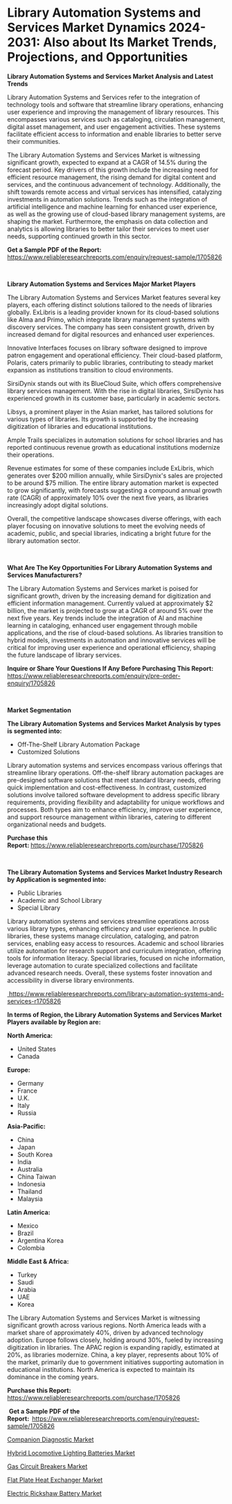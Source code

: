 <p><h1>Library Automation Systems and Services Market Dynamics 2024-2031: Also about Its Market Trends, Projections, and Opportunities</h1></p><p><strong>Library Automation Systems and Services Market Analysis and Latest Trends</strong></p>
<p><p>Library Automation Systems and Services refer to the integration of technology tools and software that streamline library operations, enhancing user experience and improving the management of library resources. This encompasses various services such as cataloging, circulation management, digital asset management, and user engagement activities. These systems facilitate efficient access to information and enable libraries to better serve their communities.</p><p>The Library Automation Systems and Services Market is witnessing significant growth, expected to expand at a CAGR of 14.5% during the forecast period. Key drivers of this growth include the increasing need for efficient resource management, the rising demand for digital content and services, and the continuous advancement of technology. Additionally, the shift towards remote access and virtual services has intensified, catalyzing investments in automation solutions. Trends such as the integration of artificial intelligence and machine learning for enhanced user experience, as well as the growing use of cloud-based library management systems, are shaping the market. Furthermore, the emphasis on data collection and analytics is allowing libraries to better tailor their services to meet user needs, supporting continued growth in this sector.</p></p>
<p><strong>Get a Sample PDF of the Report:&nbsp;</strong> <a href="https://www.reliableresearchreports.com/enquiry/request-sample/1705826?utm_campaign=12&utm_medium=2&utm_source=Github&utm_content=ia&utm_term=21102024&utm_id=library-automation-systems-and-services">https://www.reliableresearchreports.com/enquiry/request-sample/1705826</a></p>
<p>&nbsp;</p>
<p><strong>Library Automation Systems and Services Major Market Players</strong></p>
<p><p>The Library Automation Systems and Services Market features several key players, each offering distinct solutions tailored to the needs of libraries globally. ExLibris is a leading provider known for its cloud-based solutions like Alma and Primo, which integrate library management systems with discovery services. The company has seen consistent growth, driven by increased demand for digital resources and enhanced user experiences.</p><p>Innovative Interfaces focuses on library software designed to improve patron engagement and operational efficiency. Their cloud-based platform, Polaris, caters primarily to public libraries, contributing to steady market expansion as institutions transition to cloud environments. </p><p>SirsiDynix stands out with its BlueCloud Suite, which offers comprehensive library services management. With the rise in digital libraries, SirsiDynix has experienced growth in its customer base, particularly in academic sectors.</p><p>Libsys, a prominent player in the Asian market, has tailored solutions for various types of libraries. Its growth is supported by the increasing digitization of libraries and educational institutions.</p><p>Ample Trails specializes in automation solutions for school libraries and has reported continuous revenue growth as educational institutions modernize their operations.</p><p>Revenue estimates for some of these companies include ExLibris, which generates over $200 million annually, while SirsiDynix's sales are projected to be around $75 million. The entire library automation market is expected to grow significantly, with forecasts suggesting a compound annual growth rate (CAGR) of approximately 10% over the next five years, as libraries increasingly adopt digital solutions.</p><p>Overall, the competitive landscape showcases diverse offerings, with each player focusing on innovative solutions to meet the evolving needs of academic, public, and special libraries, indicating a bright future for the library automation sector.</p></p>
<p>&nbsp;</p>
<p><strong>What Are The Key Opportunities For Library Automation Systems and Services Manufacturers?</strong></p>
<p><p>The Library Automation Systems and Services market is poised for significant growth, driven by the increasing demand for digitization and efficient information management. Currently valued at approximately $2 billion, the market is projected to grow at a CAGR of around 5% over the next five years. Key trends include the integration of AI and machine learning in cataloging, enhanced user engagement through mobile applications, and the rise of cloud-based solutions. As libraries transition to hybrid models, investments in automation and innovative services will be critical for improving user experience and operational efficiency, shaping the future landscape of library services.</p></p>
<p><strong>Inquire or Share Your Questions If Any Before Purchasing This Report:</strong> <a href="https://www.reliableresearchreports.com/enquiry/pre-order-enquiry/1705826?utm_campaign=12&utm_medium=2&utm_source=Github&utm_content=ia&utm_term=21102024&utm_id=library-automation-systems-and-services">https://www.reliableresearchreports.com/enquiry/pre-order-enquiry/1705826</a></p>
<p>&nbsp;</p>
<p><strong>Market Segmentation</strong></p>
<p><strong>The Library Automation Systems and Services Market Analysis by types is segmented into:</strong></p>
<p><ul><li>Off-The-Shelf Library Automation Package</li><li>Customized Solutions</li></ul></p>
<p><p>Library automation systems and services encompass various offerings that streamline library operations. Off-the-shelf library automation packages are pre-designed software solutions that meet standard library needs, offering quick implementation and cost-effectiveness. In contrast, customized solutions involve tailored software development to address specific library requirements, providing flexibility and adaptability for unique workflows and processes. Both types aim to enhance efficiency, improve user experience, and support resource management within libraries, catering to different organizational needs and budgets.</p></p>
<p><strong>Purchase this Report:&nbsp;</strong><a href="https://www.reliableresearchreports.com/purchase/1705826?utm_campaign=12&utm_medium=2&utm_source=Github&utm_content=ia&utm_term=21102024&utm_id=library-automation-systems-and-services">https://www.reliableresearchreports.com/purchase/1705826</a></p>
<p>&nbsp;</p>
<p><strong>The Library Automation Systems and Services Market Industry Research by Application is segmented into:</strong></p>
<p><ul><li>Public Libraries</li><li>Academic and School Library</li><li>Special Library</li></ul></p>
<p><p>Library automation systems and services streamline operations across various library types, enhancing efficiency and user experience. In public libraries, these systems manage circulation, cataloging, and patron services, enabling easy access to resources. Academic and school libraries utilize automation for research support and curriculum integration, offering tools for information literacy. Special libraries, focused on niche information, leverage automation to curate specialized collections and facilitate advanced research needs. Overall, these systems foster innovation and accessibility in diverse library environments.</p></p>
<p><a href="https://www.reliableresearchreports.com/library-automation-systems-and-services-r1705826?utm_campaign=12&utm_medium=2&utm_source=Github&utm_content=ia&utm_term=21102024&utm_id=library-automation-systems-and-services">&nbsp;https://www.reliableresearchreports.com/library-automation-systems-and-services-r1705826</a></p>
<p><strong>In terms of Region, the Library Automation Systems and Services Market Players available by Region are:</strong></p>
<p>
    <p> <strong> North America: </strong>
        <ul>
            <li>United States</li>
            <li>Canada</li>
        </ul>
        </p> 
    <p> <strong> Europe: </strong>
        <ul>
            <li>Germany</li>
            <li>France</li>
            <li>U.K.</li>
            <li>Italy</li>
            <li>Russia</li>
        </ul>
        </p> 
    <p> <strong> Asia-Pacific: </strong>
        <ul>
            <li>China</li>
            <li>Japan</li>
            <li>South Korea</li>
            <li>India</li>
            <li>Australia</li>
            <li>China Taiwan</li>
            <li>Indonesia</li>
            <li>Thailand</li>
            <li>Malaysia</li>
        </ul>
        </p> 
    <p> <strong> Latin America: </strong>
        <ul>
            <li>Mexico</li>
            <li>Brazil</li>
            <li>Argentina Korea</li>
            <li>Colombia</li>
        </ul>
        </p> 
    <p> <strong> Middle East & Africa: </strong>
        <ul>
            <li>Turkey</li>
            <li>Saudi</li>
            <li>Arabia</li>
            <li>UAE</li>
            <li>Korea</li>
        </ul>
    </p>
    </p>
<p><p>The Library Automation Systems and Services Market is witnessing significant growth across various regions. North America leads with a market share of approximately 40%, driven by advanced technology adoption. Europe follows closely, holding around 30%, fueled by increasing digitization in libraries. The APAC region is expanding rapidly, estimated at 20%, as libraries modernize. China, a key player, represents about 10% of the market, primarily due to government initiatives supporting automation in educational institutions. North America is expected to maintain its dominance in the coming years.</p></p>
<p><strong>Purchase this Report: </strong><a href="https://www.reliableresearchreports.com/purchase/1705826?utm_campaign=12&utm_medium=2&utm_source=Github&utm_content=ia&utm_term=21102024&utm_id=library-automation-systems-and-services">https://www.reliableresearchreports.com/purchase/1705826</a></p>
<p>&nbsp;<strong>Get a Sample PDF of the Report:&nbsp;&nbsp;</strong><a href="https://www.reliableresearchreports.com/enquiry/request-sample/1705826?utm_campaign=12&utm_medium=2&utm_source=Github&utm_content=ia&utm_term=21102024&utm_id=library-automation-systems-and-services">https://www.reliableresearchreports.com/enquiry/request-sample/1705826</a></p>
<p><strong></strong></p>
<p><p><a href="https://www.linkedin.com/pulse/evolution-companion-diagnostic-market-key-shifts-from-2024-uwylf?utm_campaign=12&utm_medium=2&utm_source=Github&utm_content=ia&utm_term=21102024&utm_id=library-automation-systems-and-services">Companion Diagnostic Market</a></p><p><a href="https://github.com/shauntarfpso/Market-Research-Report-List-1/blob/main/hybrid-locomotive-lighting-batteries-market.md?utm_campaign=12&utm_medium=2&utm_source=Github&utm_content=ia&utm_term=21102024&utm_id=library-automation-systems-and-services">Hybrid Locomotive Lighting Batteries Market</a></p><p><a href="https://issuu.com/reportprime-2/docs/gas-circuit-breakers-market-size-20_55ecc8df59c233?utm_campaign=12&utm_medium=2&utm_source=Github&utm_content=ia&utm_term=21102024&utm_id=library-automation-systems-and-services">Gas Circuit Breakers Market</a></p><p><a href="https://issuu.com/reportprime-2/docs/flat-plate-heat-exchanger-market-si_39dbbeeb933f33?utm_campaign=12&utm_medium=2&utm_source=Github&utm_content=ia&utm_term=21102024&utm_id=library-automation-systems-and-services">Flat Plate Heat Exchanger Market</a></p><p><a href="https://github.com/GenaGaines34/Market-Research-Report-List-1/blob/main/electric-rickshaw-battery-market.md?utm_campaign=12&utm_medium=2&utm_source=Github&utm_content=ia&utm_term=21102024&utm_id=library-automation-systems-and-services">Electric Rickshaw Battery Market</a></p></p>